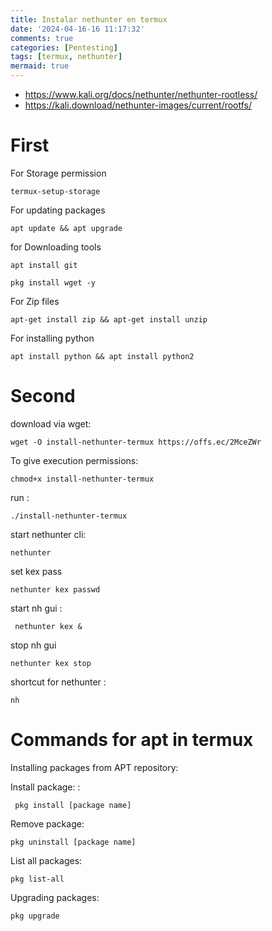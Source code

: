 ```yaml
---
title: Instalar nethunter en termux
date: '2024-04-16-16 11:17:32'
comments: true
categories: [Pentesting]
tags: [termux, nethunter]
mermaid: true
---
```



- https://www.kali.org/docs/nethunter/nethunter-rootless/ 
- https://kali.download/nethunter-images/current/rootfs/


# First 
For Storage permission
``` 
termux-setup-storage 
``` 


For updating packages
``` 
apt update && apt upgrade
``` 

for Downloading tools 
``` 
apt install git 
``` 

``` 
pkg install wget -y
```

For Zip files 
``` 
apt-get install zip && apt-get install unzip
``` 

For installing python
``` 
apt install python && apt install python2 
``` 
 
# Second

 
download via wget:
``` 
wget -O install-nethunter-termux https://offs.ec/2MceZWr
``` 


To give execution permissions:
``` 
chmod+x install-nethunter-termux
``` 

run :
``` 
./install-nethunter-termux
``` 



start nethunter cli: 
``` 
nethunter
``` 

set kex pass
``` 
nethunter kex passwd
``` 
start nh gui :
``` 
 nethunter kex &
``` 

stop nh gui 
``` 
nethunter kex stop
``` 

shortcut for nethunter : 

``` 
nh
``` 
 

# Commands for apt in termux

Installing packages from APT repository: 

Install package: :
``` 
 pkg install [package name] 
``` 
 
Remove package:  
``` 
pkg uninstall [package name] 
``` 
 
List all packages:  
``` 
pkg list-all 
``` 
 

Upgrading packages:
``` 
pkg upgrade
``` 
 
